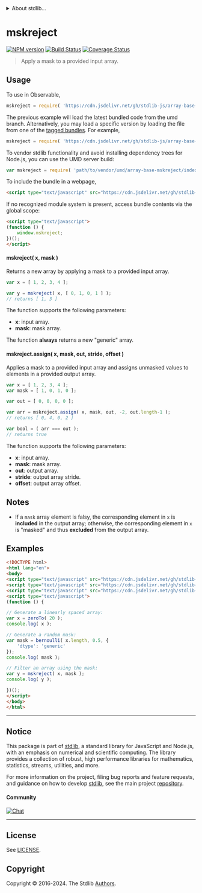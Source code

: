 <!--

@license Apache-2.0

Copyright (c) 2024 The Stdlib Authors.

Licensed under the Apache License, Version 2.0 (the "License");
you may not use this file except in compliance with the License.
You may obtain a copy of the License at

   http://www.apache.org/licenses/LICENSE-2.0

Unless required by applicable law or agreed to in writing, software
distributed under the License is distributed on an "AS IS" BASIS,
WITHOUT WARRANTIES OR CONDITIONS OF ANY KIND, either express or implied.
See the License for the specific language governing permissions and
limitations under the License.

-->


<details>
  <summary>
    About stdlib...
  </summary>
  <p>We believe in a future in which the web is a preferred environment for numerical computation. To help realize this future, we've built stdlib. stdlib is a standard library, with an emphasis on numerical and scientific computation, written in JavaScript (and C) for execution in browsers and in Node.js.</p>
  <p>The library is fully decomposable, being architected in such a way that you can swap out and mix and match APIs and functionality to cater to your exact preferences and use cases.</p>
  <p>When you use stdlib, you can be absolutely certain that you are using the most thorough, rigorous, well-written, studied, documented, tested, measured, and high-quality code out there.</p>
  <p>To join us in bringing numerical computing to the web, get started by checking us out on <a href="https://github.com/stdlib-js/stdlib">GitHub</a>, and please consider <a href="https://opencollective.com/stdlib">financially supporting stdlib</a>. We greatly appreciate your continued support!</p>
</details>

# mskreject

[![NPM version][npm-image]][npm-url] [![Build Status][test-image]][test-url] [![Coverage Status][coverage-image]][coverage-url] <!-- [![dependencies][dependencies-image]][dependencies-url] -->

> Apply a mask to a provided input array.



<section class="usage">

## Usage

To use in Observable,

```javascript
mskreject = require( 'https://cdn.jsdelivr.net/gh/stdlib-js/array-base-mskreject@umd/browser.js' )
```
The previous example will load the latest bundled code from the umd branch. Alternatively, you may load a specific version by loading the file from one of the [tagged bundles](https://github.com/stdlib-js/array-base-mskreject/tags). For example,

```javascript
mskreject = require( 'https://cdn.jsdelivr.net/gh/stdlib-js/array-base-mskreject@v0.3.0-umd/browser.js' )
```

To vendor stdlib functionality and avoid installing dependency trees for Node.js, you can use the UMD server build:

```javascript
var mskreject = require( 'path/to/vendor/umd/array-base-mskreject/index.js' )
```

To include the bundle in a webpage,

```html
<script type="text/javascript" src="https://cdn.jsdelivr.net/gh/stdlib-js/array-base-mskreject@umd/browser.js"></script>
```

If no recognized module system is present, access bundle contents via the global scope:

```html
<script type="text/javascript">
(function () {
    window.mskreject;
})();
</script>
```

#### mskreject( x, mask )

Returns a new array by applying a mask to a provided input array.

```javascript
var x = [ 1, 2, 3, 4 ];

var y = mskreject( x, [ 0, 1, 0, 1 ] );
// returns [ 1, 3 ]
```

The function supports the following parameters:

-   **x**: input array.
-   **mask**: mask array.

The function **always** returns a new "generic" array.

#### mskreject.assign( x, mask, out, stride, offset )

Applies a mask to a provided input array and assigns unmasked values to elements in a provided output array.

```javascript
var x = [ 1, 2, 3, 4 ];
var mask = [ 1, 0, 1, 0 ];

var out = [ 0, 0, 0, 0 ];

var arr = mskreject.assign( x, mask, out, -2, out.length-1 );
// returns [ 0, 4, 0, 2 ]

var bool = ( arr === out );
// returns true
```

The function supports the following parameters:

-   **x**: input array.
-   **mask**: mask array.
-   **out**: output array.
-   **stride**: output array stride.
-   **offset**: output array offset.

</section>

<!-- /.usage -->

<section class="notes">

## Notes

-   If a `mask` array element is falsy, the corresponding element in `x` is **included** in the output array; otherwise, the corresponding element in `x` is "masked" and thus **excluded** from the output array.

</section>

<!-- /.notes -->

<section class="examples">

## Examples

<!-- eslint no-undef: "error" -->

```html
<!DOCTYPE html>
<html lang="en">
<body>
<script type="text/javascript" src="https://cdn.jsdelivr.net/gh/stdlib-js/array-base-zero-to@umd/browser.js"></script>
<script type="text/javascript" src="https://cdn.jsdelivr.net/gh/stdlib-js/random-array-bernoulli@umd/browser.js"></script>
<script type="text/javascript" src="https://cdn.jsdelivr.net/gh/stdlib-js/array-base-mskreject@umd/browser.js"></script>
<script type="text/javascript">
(function () {

// Generate a linearly spaced array:
var x = zeroTo( 20 );
console.log( x );

// Generate a random mask:
var mask = bernoulli( x.length, 0.5, {
    'dtype': 'generic'
});
console.log( mask );

// Filter an array using the mask:
var y = mskreject( x, mask );
console.log( y );

})();
</script>
</body>
</html>
```

</section>

<!-- /.examples -->

<!-- Section for related `stdlib` packages. Do not manually edit this section, as it is automatically populated. -->

<section class="related">

</section>

<!-- /.related -->

<!-- Section for all links. Make sure to keep an empty line after the `section` element and another before the `/section` close. -->


<section class="main-repo" >

* * *

## Notice

This package is part of [stdlib][stdlib], a standard library for JavaScript and Node.js, with an emphasis on numerical and scientific computing. The library provides a collection of robust, high performance libraries for mathematics, statistics, streams, utilities, and more.

For more information on the project, filing bug reports and feature requests, and guidance on how to develop [stdlib][stdlib], see the main project [repository][stdlib].

#### Community

[![Chat][chat-image]][chat-url]

---

## License

See [LICENSE][stdlib-license].


## Copyright

Copyright &copy; 2016-2024. The Stdlib [Authors][stdlib-authors].

</section>

<!-- /.stdlib -->

<!-- Section for all links. Make sure to keep an empty line after the `section` element and another before the `/section` close. -->

<section class="links">

[npm-image]: http://img.shields.io/npm/v/@stdlib/array-base-mskreject.svg
[npm-url]: https://npmjs.org/package/@stdlib/array-base-mskreject

[test-image]: https://github.com/stdlib-js/array-base-mskreject/actions/workflows/test.yml/badge.svg?branch=v0.3.0
[test-url]: https://github.com/stdlib-js/array-base-mskreject/actions/workflows/test.yml?query=branch:v0.3.0

[coverage-image]: https://img.shields.io/codecov/c/github/stdlib-js/array-base-mskreject/main.svg
[coverage-url]: https://codecov.io/github/stdlib-js/array-base-mskreject?branch=main

<!--

[dependencies-image]: https://img.shields.io/david/stdlib-js/array-base-mskreject.svg
[dependencies-url]: https://david-dm.org/stdlib-js/array-base-mskreject/main

-->

[chat-image]: https://img.shields.io/gitter/room/stdlib-js/stdlib.svg
[chat-url]: https://app.gitter.im/#/room/#stdlib-js_stdlib:gitter.im

[stdlib]: https://github.com/stdlib-js/stdlib

[stdlib-authors]: https://github.com/stdlib-js/stdlib/graphs/contributors

[umd]: https://github.com/umdjs/umd
[es-module]: https://developer.mozilla.org/en-US/docs/Web/JavaScript/Guide/Modules

[deno-url]: https://github.com/stdlib-js/array-base-mskreject/tree/deno
[deno-readme]: https://github.com/stdlib-js/array-base-mskreject/blob/deno/README.md
[umd-url]: https://github.com/stdlib-js/array-base-mskreject/tree/umd
[umd-readme]: https://github.com/stdlib-js/array-base-mskreject/blob/umd/README.md
[esm-url]: https://github.com/stdlib-js/array-base-mskreject/tree/esm
[esm-readme]: https://github.com/stdlib-js/array-base-mskreject/blob/esm/README.md
[branches-url]: https://github.com/stdlib-js/array-base-mskreject/blob/main/branches.md

[stdlib-license]: https://raw.githubusercontent.com/stdlib-js/array-base-mskreject/main/LICENSE

</section>

<!-- /.links -->

